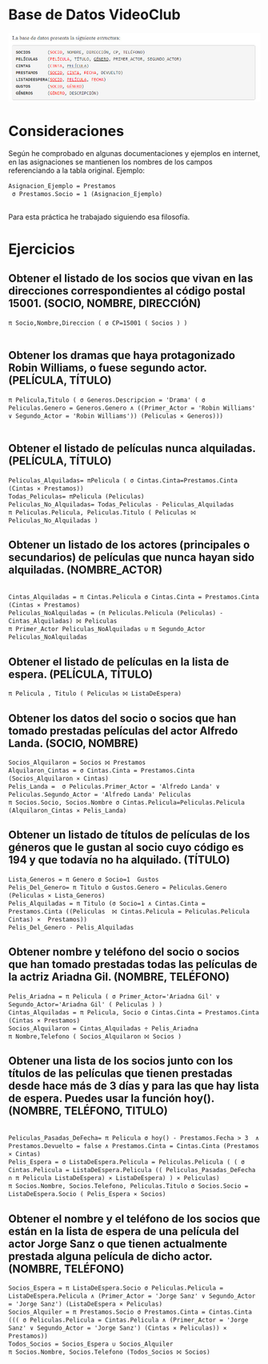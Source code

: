 # Base de Datos VideoClub 
![image](../img/bd_algebra.jpg "Logo Title Text 1")

# Consideraciones 
Según he comprobado en algunas documentaciones y ejemplos en internet, en las asignaciones se mantienen los nombres de los campos referenciando a la tabla original. Ejemplo: 
```
Asignacion_Ejemplo = Prestamos 
 σ Prestamos.Socio = 1 (Asignacion_Ejemplo)
 
```

Para esta práctica he trabajado siguiendo esa filosofía. 

# Ejercicios

## Obtener el listado de los socios que vivan en las direcciones correspondientes al código postal 15001. (SOCIO, NOMBRE, DIRECCIÓN)

```
π Socio,Nombre,Direccion ( σ CP=15001 ( Socios ) ) 
 
```

## Obtener los dramas que haya protagonizado Robin Williams, o fuese segundo actor. (PELÍCULA, TÍTULO) 

```
π Pelicula,Titulo ( σ Generos.Descripcion = 'Drama' ( σ Peliculas.Genero = Generos.Genero ∧ ((Primer_Actor = 'Robin Williams' ∨ Segundo_Actor = 'Robin Williams')) (Peliculas ⨯ Generos))) 
 
```

## Obtener el listado de películas nunca alquiladas. (PELÍCULA, TÍTULO)

```
Peliculas_Alquiladas= πPelicula ( σ Cintas.Cinta=Prestamos.Cinta (Cintas ⨯ Prestamos)) 
Todas_Peliculas= πPelicula (Peliculas) 
Peliculas_No_Alquiladas= Todas_Peliculas - Peliculas_Alquiladas 
π Peliculas.Pelicula, Peliculas.Titulo ( Peliculas ⨝ Peliculas_No_Alquiladas ) 

```

## Obtener un listado de los actores (principales o secundarios) de películas que nunca hayan sido alquiladas. (NOMBRE_ACTOR) 

```

Cintas_Alquiladas = π Cintas.Pelicula σ Cintas.Cinta = Prestamos.Cinta (Cintas ⨯ Prestamos) 
Peliculas_NoAlquiladas = (π Peliculas.Pelicula (Peliculas) - Cintas_Alquiladas) ⨝ Peliculas 
π Primer_Actor Peliculas_NoAlquiladas ∪ π Segundo_Actor Peliculas_NoAlquiladas 

```

## Obtener el listado de películas en la lista de espera. (PELÍCULA, TÍTULO) 

```
π Pelicula , Titulo ( Peliculas ⨝ ListaDeEspera)

```

## Obtener los datos del socio o socios que han tomado prestadas películas del actor Alfredo Landa. (SOCIO, NOMBRE) 

```
Socios_Alquilaron = Socios ⨝ Prestamos 
Alquilaron_Cintas = σ Cintas.Cinta = Prestamos.Cinta (Socios_Alquilaron ⨯ Cintas) 
Pelis_Landa =  σ Peliculas.Primer_Actor = 'Alfredo Landa' ∨ Peliculas.Segundo_Actor = 'Alfredo Landa' Peliculas 
π Socios.Socio, Socios.Nombre σ Cintas.Pelicula=Peliculas.Pelicula (Alquilaron_Cintas ⨯ Pelis_Landa)

```

## Obtener un listado de títulos de películas de los géneros que le gustan al socio cuyo código es 194 y que todavía no ha alquilado. (TÍTULO)
```
Lista_Generos = π Genero σ Socio=1  Gustos 
Pelis_Del_Genero= π Titulo σ Gustos.Genero = Peliculas.Genero (Peliculas ⨯ Lista_Generos)  
Pelis_Alquiladas = π Titulo (σ Socio=1 ∧ Cintas.Cinta = Prestamos.Cinta ((Peliculas  ⨝ Cintas.Pelicula = Peliculas.Pelicula Cintas) ⨯  Prestamos)) 
Pelis_Del_Genero - Pelis_Alquiladas 
```

## Obtener nombre y teléfono del socio o socios que han tomado prestadas todas las películas de la actriz Ariadna Gil. (NOMBRE, TELÉFONO) 

```
Pelis_Ariadna = π Pelicula ( σ Primer_Actor='Ariadna Gil' ∨ Segundo_Actor='Ariadna Gil' ( Peliculas ) ) 
Cintas_Alquiladas = π Pelicula, Socio σ Cintas.Cinta = Prestamos.Cinta (Cintas ⨯ Prestamos) 
Socios_Alquilaron = Cintas_Alquiladas ÷ Pelis_Ariadna 
π Nombre,Telefono ( Socios_Alquilaron ⨝ Socios ) 

```

## Obtener una lista de los socios junto con los títulos de las películas que tienen prestadas desde hace más de 3 días y para las que hay lista de espera. Puedes usar la función hoy(). (NOMBRE, TELÉFONO, TITULO) 

```

Peliculas_Pasadas_DeFecha= π Pelicula σ hoy() - Prestamos.Fecha > 3  ∧ Prestamos.Devuelto = false ∧ Prestamos.Cinta = Cintas.Cinta (Prestamos ⨯ Cintas)  
Pelis_Espera = σ ListaDeEspera.Pelicula = Peliculas.Pelicula ( ( σ Cintas.Pelicula = ListaDeEspera.Pelicula (( Peliculas_Pasadas_DeFecha ∩ π Pelicula ListaDeEspera) ⨯ ListaDeEspera) ) ⨯ Peliculas) 
π Socios.Nombre, Socios.Telefono, Peliculas.Titulo σ Socios.Socio = ListaDeEspera.Socio ( Pelis_Espera ⨯ Socios)

```

## Obtener el nombre y el teléfono de los socios que están en la lista de espera de una película del actor Jorge Sanz o que tienen actualmente prestada alguna película de dicho actor. (NOMBRE, TELÉFONO)

```
Socios_Espera = π ListaDeEspera.Socio σ Peliculas.Pelicula = ListaDeEspera.Pelicula ∧ (Primer_Actor = 'Jorge Sanz' ∨ Segundo_Actor = 'Jorge Sanz') (ListaDeEspera ⨯ Peliculas) 
Socios_Alquiler = π Prestamos.Socio σ Prestamos.Cinta = Cintas.Cinta ((( σ Peliculas.Pelicula = Cintas.Pelicula ∧ (Primer_Actor = 'Jorge Sanz' ∨ Segundo_Actor = 'Jorge Sanz') (Cintas ⨯ Peliculas)) ⨯  Prestamos)) 
Todos_Socios = Socios_Espera ∪ Socios_Alquiler  
π Socios.Nombre, Socios.Telefono (Todos_Socios ⨝ Socios)
```


 
